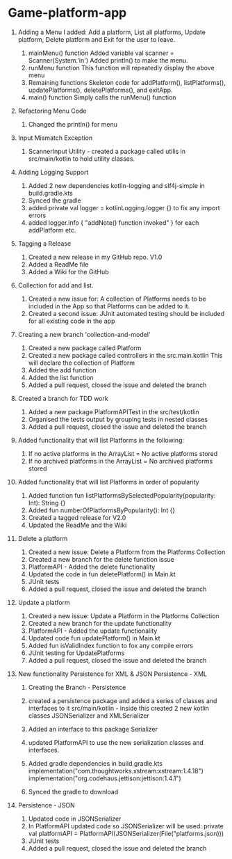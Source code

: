 # Game-platform-app

01. Adding a Menu
I added: Add a platform, List all platforms, Update platform, Delete platform and Exit for the user to leave.
    1. mainMenu() function
    Added variable val scanner = Scanner(System.'in')
    Added println() to make the menu.
    2. runMenu function
    This function will repeatedly display the above menu
    3. Remaining functions
    Skeleton code for addPlatform(), listPlatforms(), updatePlatforms(), deletePlatforms(), and exitApp.
    4. main() function
    Simply calls the runMenu() function

02. Refactoring Menu Code
    1. Changed the println() for menu

03. Input Mismatch Exception
    1. ScannerInput Utility - created a package called utilis in src/main/kotlin to hold utility classes.

04. Adding Logging Support
    1. Added 2 new dependencies
    kotlin-logging and slf4j-simple in build.gradle.kts
    2. Synced the gradle
    3. added private val logger = kotlinLogging.logger {} to fix any import errors
    4. added logger.info { "addNote() function invoked" } for each addPlatform etc.
    
05. Tagging a Release
    1. Created a new release in my GitHub repo. V1.0
    2. Added a ReadMe file
    3. Added a Wiki for the GitHub

06. Collection for add and list.
    1. Created a new issue for:
    A collection of Platforms needs to be included in the App so that Platforms can be added to it.
    2. Created a second issue:
    JUnit automated testing should be included for all existing code in the app

07. Creating a new branch 'collection-and-model'
    1. Created a new package called Platform
    2. Created a new package called controllers in the src.main.kotlin
    This will declare the collection of Platform
    3. Added the add function
    4. Added the list function
    5. Added a pull request, closed the issue and deleted the branch
    
08. Created a branch for TDD work
    1. Added a new package PlatformAPITest in the src/test/kotlin
    2. Organised the tests output by grouping tests in nested classes
    3. Added a pull request, closed the issue and deleted the branch

09. Added functionality that will list Platforms in the following:
    1. If no active platforms in the ArrayList = No active platforms stored
    2. If no archived platforms in the ArrayList = No archived platforms stored

10. Added functionality that will list Platforms in order of popularity
    1. Added function fun listPlatformsBySelectedPopularity(popularity: Int): String {}
    2. Added fun numberOfPlatformsByPopularity(): Int {}
    3. Created a tagged release for V2.0
    4. Updated the ReadMe and the Wiki

11. Delete a platform 
    1. Created a new issue:
    Delete a Platform from the Platforms Collection
    2. Created a new branch for the delete function issue
    3. PlatformAPI - Added the delete functionality
    4. Updated the code in fun deletePlatform() in Main.kt
    5. JUnit tests
    6. Added a pull request, closed the issue and deleted the branch

12. Update a platform
    1. Created a new issue:
    Update a Platform in the Platforms Collection
    2. Created a new branch for the update functionality
    3. PlatformAPI - Added the update functionality
    4. Updated code fun updatePlatform() in Main.kt
    5. Added fun isValidIndex function to fox any compile errors
    6. JUnit testing for UpdatePlatforms
    7. Added a pull request, closed the issue and deleted the branch

13. New functionality Persistence for XML & JSON
    Persistence - XML
    1. Creating the Branch - Persistence
    2. created a persistence package and added a series of classes and interfaces to it
    src/main/kotlin - inside this created 2 new kotlin classes
    JSONSerializer and XMLSerializer
    3. Added an interface to this package Serializer
    4. updated PlatformAPI to use the new serialization classes and interfaces.

    5. Added gradle dependencies in build.gradle.kts
    implementation("com.thoughtworks.xstream:xstream:1.4.18")
    implementation("org.codehaus.jettison:jettison:1.4.1")
    6. Synced the gradle to download

13. Persistence - JSON
    1. Updated code in JSONSerializer
    2. In PlatformAPI updated code so JSONSerializer will be used:
    private val platformAPI = PlatformAPI(JSONSerializer(File("platforms.json)))
    3. JUnit tests
    4. Added a pull request, closed the issue and deleted the branch
    


